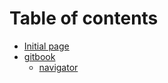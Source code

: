 # Table of contents

* [Initial page](README.md)
* [gitbook](gitbook/README.md)
  * [navigator](gitbook/gitbook-plugin-navigator.md)

